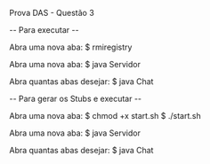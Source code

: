 Prova DAS - Questão 3

-- Para executar --

Abra uma nova aba:
$ rmiregistry

Abra uma nova aba:
$ java Servidor

Abra quantas abas desejar:
$ java Chat

-- Para gerar os Stubs e executar --

Abra uma nova aba:
$ chmod +x start.sh
$ ./start.sh

Abra uma nova aba:
$ java Servidor

Abra quantas abas desejar:
$ java Chat